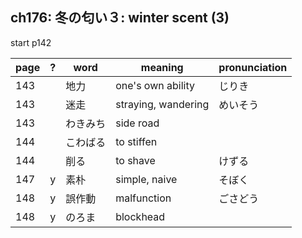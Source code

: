 ## ch176: 冬の匂い３: winter scent (3)

start p142

| page | ? | word     | meaning                               | pronunciation   |
| ---- | - | -------- | ------------------------------------- | --------------- |
| 143  |   | 地力     | one's own ability                     | じりき          |
| 143  |   | 迷走     | straying, wandering                   | めいそう        |
| 143  |   | わきみち | side road                             |                 |
| 144  |   | こわばる | to stiffen                            |                 |
| 144  |   | 削る     | to shave                              | けずる          |
| 147  | y | 素朴     | simple, naive                         | そぼく          |
| 148  | y | 誤作動   | malfunction                           | ごさどう        |
| 148  | y | のろま   | blockhead                             |                 |
